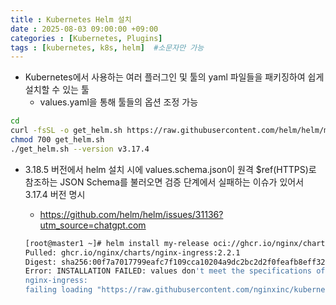 ```yaml
---
title : Kubernetes Helm 설치
date : 2025-08-03 09:00:00 +09:00
categories : [Kubernetes, Plugins]
tags : [kubernetes, k8s, helm]  #소문자만 가능
---
```


- Kubernetes에서 사용하는 여러 플러그인 및 툴의 yaml 파일들을 패키징하여 쉽게 설치할 수 있는 툴
    - values.yaml을 통해 툴들의 옵션 조정 가능

```bash
cd
curl -fsSL -o get_helm.sh https://raw.githubusercontent.com/helm/helm/main/scripts/get-helm-3
chmod 700 get_helm.sh
./get_helm.sh --version v3.17.4
```

- 3.18.5 버전에서 helm 설치 시에 values.schema.json이 원격 $ref(HTTPS)로 참조하는 JSON Schema를 불러오면 검증 단계에서 실패하는 이슈가 있어서 3.17.4 버전 명시
    - https://github.com/helm/helm/issues/31136?utm_source=chatgpt.com
    
    ```bash
    [root@master1 ~]# helm install my-release oci://ghcr.io/nginx/charts/nginx-ingress --version 2.2.1
    Pulled: ghcr.io/nginx/charts/nginx-ingress:2.2.1
    Digest: sha256:00f7a7017799eafc7f109cca10204a9dc2bc2d2f0feafb8eff328d13e2cedd12
    Error: INSTALLATION FAILED: values don't meet the specifications of the schema(s) in the following chart(s):
    nginx-ingress:
    failing loading "https://raw.githubusercontent.com/nginxinc/kubernetes-json-schema/master/v1.33.1/_definitions.json": invalid file url: https://raw.githubusercontent.com/nginxinc/kubernetes-json-schema/master/v1.33.1/_definitions.json
    ```